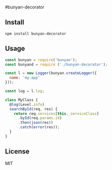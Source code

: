 #bunyan-decorator

## Install

`npm install bunyan-decorator`

## Usage

```javascript
const bunyan = require('bunyan');
const bunyand = require ('./bunyan-decorator');

const l = new Logger(bunyan.createLogger({
  name: 'my-app'
}));

const log = l.log;

class MyClass {
  @log(Level.info)
  searchById(req, res) {
    return req.services[this._serviceClass]
      .byId(req.params.id)
      .then(json(res))
      .catch(error(res));
  }
}
```

## License
MIT